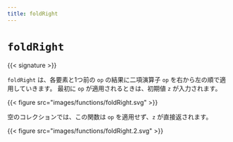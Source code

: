 ```yaml
---
title: foldRight
---
```


# `foldRight`

{{< signature >}}

`foldRight` は、各要素と1つ前の `op` の結果に二項演算子 `op` を右から左の順で適用していきます。
最初に `op` が適用されるときは、初期値 `z` が入力されます。

{{< figure src="images/functions/foldRight.svg" >}}

空のコレクションでは、この関数は `op` を適用せず、`z` が直接返されます。

{{< figure src="images/functions/foldRight.2.svg" >}}

